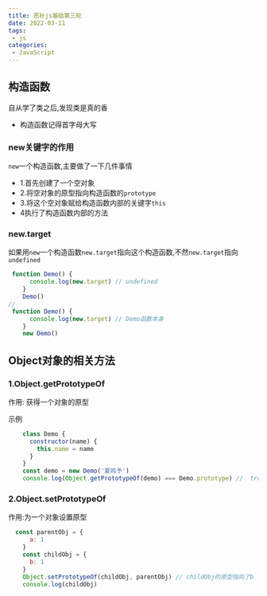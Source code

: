 ```yaml
---
title: 恶补js基础第三轮
date: 2022-03-11
tags:
 - js
categories:
 - JavaScript
---
```

## 构造函数

自从学了类之后,发现类是真的香

* 构造函数记得首字母大写

### new关键字的作用

`new`一个构造函数,主要做了一下几件事情

* 1.首先创建了一个空对象
* 2.将空对象的原型指向构造函数的`prototype`
* 3.将这个空对象赋给构造函数内部的关键字`this`
* 4执行了构造函数内部的方法

### new.target

如果用`new`一个构造函数`new.target`指向这个构造函数,不然`new.target`指向`undefined`

```js
 function Demo() {
      console.log(new.target) // undefined
    }
    Demo()
// 
 function Demo() {
      console.log(new.target) // Demo函数本身
    }
    new Demo()
```



## Object对象的相关方法

### 1.Object.getPrototypeOf

作用: 获得一个对象的原型

示例

```js
    class Demo {
      constructor(name) {
        this.name = name
      }
    }
    const demo = new Demo('夏鸣予')
    console.log(Object.getPrototypeOf(demo) === Demo.prototype) //  true
```

### 2.Object.setPrototypeOf

作用:为一个对象设置原型

```js
  const parentObj = {
      a: 1
    }
    const childObj = {
      b: 1
    }
    Object.setPrototypeOf(childObj, parentObj) // childObj的原型指向了b
    console.log(childObj)
```

